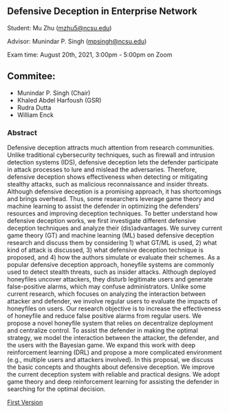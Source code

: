 ## Defensive Deception in Enterprise Network

Student: Mu Zhu (mzhu5@ncsu.edu)

Advisor: Munindar P. Singh (mpsingh@ncsu.edu)

Exam time: August 20th, 2021, 3:00pm - 5:00pm on Zoom

## Commitee:
- Munindar P. Singh (Chair)
- Khaled Abdel Harfoush (GSR)
- Rudra Dutta
- William Enck

### Abstract

Defensive deception attracts much attention from research communities. Unlike traditional cybersecurity techniques, such as firewall and intrusion detection systems (IDS), defensive deception lets the defender participate in attack processes to lure and mislead the adversaries. Therefore, defensive deception shows effectiveness when detecting or mitigating stealthy attacks, such as malicious reconnaissance and insider threats.
Although defensive deception is a promising approach, it has shortcomings and brings overhead. Thus, some researchers leverage game theory and machine learning to assist the defender in optimizing the defenders' resources and improving deception techniques. 
To better understand how defensive deception works, we first investigate different defensive deception techniques and analyze their (dis)advantages. We survey current game theory (GT) and machine learning (ML) based defensive deception research and discuss them by considering 1) what GT/ML is used, 2) what kind of attack is discussed, 3) what defensive deception technique is proposed, and 4) how the authors simulate or evaluate their schemes.
As a popular defensive deception approach, honeyfile systems are commonly used to detect stealth threats, such as insider attacks. Although deployed honeyfiles uncover attackers, they disturb legitimate users and generate false-positive alarms, which may confuse administrators. Unlike some current research, which focuses on analyzing the interaction between attacker and defender, we involve regular users to evaluate the impacts of honeyfiles on users. Our research objective is to increase the effectiveness of honeyfile and reduce false positive alarms from regular users.
We propose a novel honeyfile system that relies on decentralize deployment and centralize control.
To assist the defender in making the optimal strategy, we model the interaction between the attacker, the defender, and the users with the Bayesian game. We expand this work with deep reinforcement learning (DRL) and propose a more complicated environment (e.g., multiple users and attackers involved).
In this proposal, we discuss the basic concepts and thoughts about defensive deception. We improve the current deception system with reliable and practical designs. We adopt game theory and deep reinforcement learning for assisting the defender in searching for the optimal decision.

[First Version](./oral_proposal/first_version.pdf)



